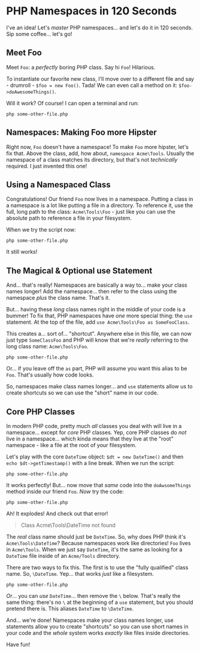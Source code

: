# PHP Namespaces in 120 Seconds

I've an idea! Let's *master* PHP namespaces... and let's do it in 120 seconds.
Sip some coffee... let's go!

## Meet Foo

Meet `Foo`: a *perfectly* boring PHP class. Say hi `Foo`! Hilarious.

To instantiate our favorite new class, I'll move over to a different file and say -
drumroll - `$foo = new Foo()`. Tada! We can even call a method on it:
`$foo->doAwesomeThings()`.

Will it work? Of course! I can open a terminal and run:

```terminal
php some-other-file.php
```

## Namespaces: Making Foo more Hipster

Right now, `Foo` doesn't have a namespace! To make `Foo` more hipster, let's fix
that. Above the class, add, how about, `namespace Acme\Tools`. Usually the namespace
of a class matches its directory, but that's not *technically* required. I just
invented this one!

## Using a Namespaced Class

Congratulations! Our friend `Foo` now lives in a namespace. Putting a class in
a namespace is a lot like putting a file in a directory. To reference it, use the
full, long path to the class: `Acme\Tools\Foo` - just like you can use the absolute
path to reference a file in your filesystem.

When we try the script now:

```terminal-silent
php some-other-file.php
```

It still works!

## The Magical & Optional use Statement

And... that's really! Namespaces are basically a way to... make your class names
longer! Add the namespace... then refer to the class using the namespace *plus*
the class name. That's it.

But... having these *long* class names right in the middle of your code is a bummer!
To fix that, PHP namespaces have *one* more special thing: the `use` statement.
At the top of the file, add `use Acme\Tools\Foo as SomeFooClass`.

This creates a... sort of... "shortcut". Anywhere else in this file, we can now
just type `SomeClassFoo` and PHP will know that we're *really* referring to the
long class name: `Acme\Tools\Foo`.

```terminal-silent
php some-other-file.php
```

Or... if you leave off the `as` part, PHP will assume you want this alias to be
`Foo`. That's usually how code looks.

So, namespaces make class names longer... and `use` statements allow us to create
shortcuts so we can use the "short" name in our code.

## Core PHP Classes

In modern PHP code, pretty much *all* classes you deal with will live in a namespace...
except for *core* PHP classes. Yep, core PHP classes do *not* live in a namespace...
which kinda means that they live at the "root" namespace - like a file at the root
of your filesystem.

Let's play with the core `DateTime` object: `$dt = new DateTime()` and then
`echo $dt->getTimestamp()` with a line break. When we run the script:

```terminal-silent
php some-other-file.php
```

It works perfectly! But... now move that *same* code into the `doAwsomeThings`
method inside our friend `Foo`. *Now* try the code:

```terminal-silent
php some-other-file.php
```

Ah! It explodes! And check out that error!

> Class Acme\Tools\DateTime not found

The *real* class name should just be `DateTime`. So, why does PHP think it's
`Acme\Tools\DateTime`? Because namespaces work like directories! `Foo` lives
in `Acme\Tools`. When we just say `DateTime`, it's the same as looking for a
`DateTime` file inside of an `Acme/Tools` directory.

There are two ways to fix this. The first is to use the "fully qualified" class
name. So, `\DateTime`. Yep... that works *just* like a filesystem.

```terminal-silent
php some-other-file.php
```

*Or*... you can *use* `DateTime`... then remove the `\` below. That's really the
same thing: there's no `\` at the beginning of a `use` statement, but you should
pretend there is. This aliases `DateTime` to `\DateTime`.

And... we're done! Namespaces make your class names longer, use statements allow
you to create "shortcuts" so you can use short names in your code and the *whole*
system works *exactly* like files inside directories.

Have fun!
